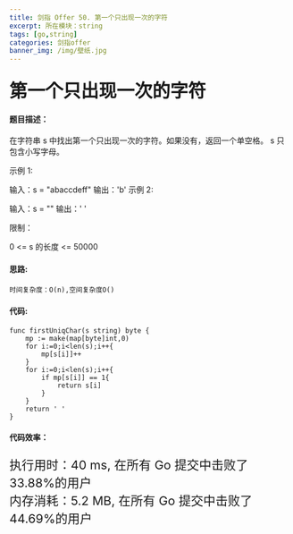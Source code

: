 ```yaml
---
title: 剑指 Offer 50. 第一个只出现一次的字符
excerpt: 所在模块：string
tags: [go,string]
categories: 剑指offer
banner_img: /img/壁纸.jpg
---
```


### <font size=6px>第一个只出现一次的字符</font>

#### 题目描述：

在字符串 s 中找出第一个只出现一次的字符。如果没有，返回一个单空格。 s 只包含小写字母。

示例 1:

输入：s = "abaccdeff"
输出：'b'
示例 2:

输入：s = "" 
输出：' '


限制：

0 <= s 的长度 <= 50000

#### 思路:

```
时间复杂度：O(n),空间复杂度O()
```



#### 代码:

```golang
func firstUniqChar(s string) byte {
    mp := make(map[byte]int,0)
    for i:=0;i<len(s);i++{
        mp[s[i]]++
    }
    for i:=0;i<len(s);i++{
        if mp[s[i]] == 1{
            return s[i]
        }
    }
    return ' '
}
```

#### 代码效率：

<p class="note note-primary"; style="font-size:22px">
   执行用时：40 ms, 在所有 Go 提交中击败了33.88%的用户<br>
   内存消耗：5.2 MB, 在所有 Go 提交中击败了44.69%的用户
</p>



